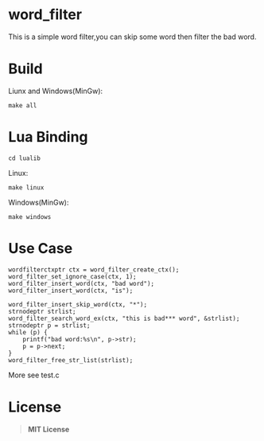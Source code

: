 # word_filter
This is a simple word filter,you can skip some word then filter the bad word.

# Build
Liunx and Windows(MinGw):

    make all

# Lua Binding

    cd lualib

Linux:

    make linux

Windows(MinGw):

    make windows

# Use Case
    wordfilterctxptr ctx = word_filter_create_ctx();
    word_filter_set_ignore_case(ctx, 1);
    word_filter_insert_word(ctx, "bad word");
	word_filter_insert_word(ctx, "is");

	word_filter_insert_skip_word(ctx, "*");
    strnodeptr strlist;
    word_filter_search_word_ex(ctx, "this is bad*** word", &strlist);
    strnodeptr p = strlist;
    while (p) {
    	printf("bad word:%s\n", p->str);
    	p = p->next;
    }
	word_filter_free_str_list(strlist);

More see test.c
# License
> **MIT License**
